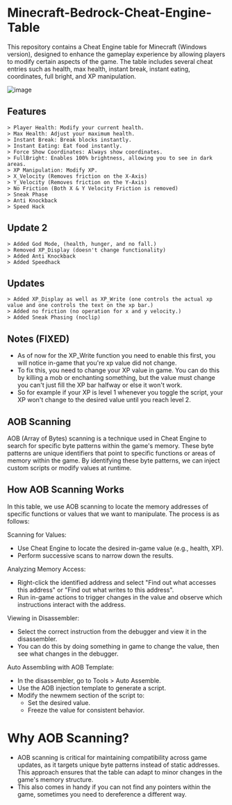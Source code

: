 # Minecraft-Bedrock-Cheat-Engine-Table
This repository contains a Cheat Engine table for Minecraft (Windows version), designed to enhance the gameplay experience by allowing players to modify certain aspects of the game. The table includes several cheat entries such as health, max health, instant break, instant eating, coordinates, full bright, and XP manipulation.

![image](https://github.com/user-attachments/assets/f3d5f8d2-330e-4568-862b-5ebabbf5e3f3)


## Features
```
> Player Health: Modify your current health.
> Max Health: Adjust your maximum health.
> Instant Break: Break blocks instantly.
> Instant Eating: Eat food instantly.
> Force Show Coordinates: Always show coordinates.
> FullBright: Enables 100% brightness, allowing you to see in dark areas.
> XP Manipulation: Modify XP.
> X_Velocity (Removes friction on the X-Axis)
> Y_Velocity (Removes friction on the Y-Axis)
> No Friction (Both X & Y Velocity Friction is removed)
> Sneak Phase
> Anti Knockback
> Speed Hack
```

## Update 2
```
> Added God Mode, (health, hunger, and no fall.)
> Removed XP_Display (doesn't change functionality)
> Added Anti Knockback
> Added Speedhack
```

## Updates
```
> Added XP_Display as well as XP_Write (one controls the actual xp value and one controls the text on the xp bar.)
> Added no friction (no operation for x and y velocity.)
> Added Sneak Phasing (noclip)
```

## Notes (FIXED)
- As of now for the XP_Write function you need to enable this first, you will notice in-game that you're xp value did not change.
- To fix this, you need to change your XP value in game. You can do this by killing a mob or enchanting something, but the value must change you can't just fill the XP bar halfway or else it won't work.
- So for example if your XP is level 1 whenever you toggle the script, your XP won't change to the desired value until you reach level 2.


## AOB Scanning

AOB (Array of Bytes) scanning is a technique used in Cheat Engine to search for specific byte patterns within the game's memory. These byte patterns are unique identifiers that point to specific functions or areas of memory within the game. By identifying these byte patterns, we can inject custom scripts or modify values at runtime.

## How AOB Scanning Works

In this table, we use AOB scanning to locate the memory addresses of specific functions or values that we want to manipulate. The process is as follows:

Scanning for Values:

- Use Cheat Engine to locate the desired in-game value (e.g., health, XP).
- Perform successive scans to narrow down the results.


Analyzing Memory Access:

- Right-click the identified address and select "Find out what accesses this address" or "Find out what writes to this address".
- Run in-game actions to trigger changes in the value and observe which instructions interact with the address.

Viewing in Disassembler:

- Select the correct instruction from the debugger and view it in the disassembler.
- You can do this by doing something in game to change the value, then see what changes in the debugger.

Auto Assembling with AOB Template:

- In the disassembler, go to Tools > Auto Assemble.
- Use the AOB injection template to generate a script.
- Modify the newmem section of the script to:
   - Set the desired value.
   - Freeze the value for consistent behavior.

# Why AOB Scanning?

- AOB scanning is critical for maintaining compatibility across game updates, as it targets unique byte patterns instead of static addresses. This approach ensures that the table can adapt to minor changes in the game's memory structure.
- This also comes in handy if you can not find any pointers within the game, sometimes you need to dereference a different way.




